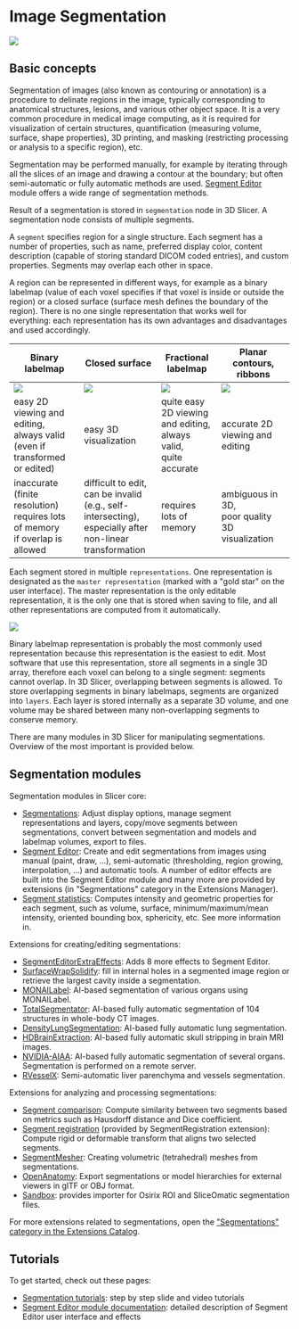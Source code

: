 # Image Segmentation

![](https://github.com/Slicer/Slicer/releases/download/docs-resources/image_segmentation_views.png)

## Basic concepts

Segmentation of images (also known as contouring or annotation) is a procedure to delinate regions in the image, typically corresponding to anatomical structures, lesions, and various other object space.
It is a very common procedure in medical image computing, as it is required for visualization of certain structures, quantification (measuring volume, surface, shape properties), 3D printing, and masking (restricting processing or analysis to a specific region), etc.

Segmentation may be performed manually, for example by iterating through all the slices of an image and drawing a contour at the boundary; but often semi-automatic or fully automatic methods are used. [Segment Editor](modules/segmenteditor.md) module offers a wide range of segmentation methods.

Result of a segmentation is stored in `segmentation` node in 3D Slicer. A segmentation node consists of multiple segments.

A `segment` specifies region for a single structure. Each segment has a number of properties, such as name, preferred display color, content description (capable of storing standard DICOM coded entries), and custom properties. Segments may overlap each other in space.

A region can be represented in different ways, for example as a binary labelmap (value of each voxel specifies if that voxel is inside or outside the region) or a closed surface (surface mesh defines the boundary of the region). There is no one single representation that works well for everything: each representation has its own advantages and disadvantages and used accordingly.

| Binary labelmap                                                               | Closed surface                                                                                          | Fractional labelmap                                             | Planar contours, ribbons                       |
|-------------------------------------------------------------------------------|---------------------------------------------------------------------------------------------------------|-----------------------------------------------------------------|------------------------------------------------|
| ![](https://github.com/Slicer/Slicer/releases/download/docs-resources/image_segmentation_binary_labelmap.png)                                         | ![](https://github.com/Slicer/Slicer/releases/download/docs-resources/image_segmentation_closed_surface.png)                                                                    | ![](https://github.com/Slicer/Slicer/releases/download/docs-resources/image_segmentation_fractional_labelmap.png)                       | ![](https://github.com/Slicer/Slicer/releases/download/docs-resources/image_segmentation_planar_contour_ribbon.png)    |
| easy 2D viewing and editing, <br>always valid (even if<br>transformed or edited)     | easy 3D visualization                                                                                   | quite easy 2D viewing<br>and editing,<br>always valid,<br>quite accurate | accurate 2D viewing and editing                |
| inaccurate (finite resolution)<br>requires lots of memory<br>if overlap is allowed | difficult to edit,<br>can be invalid<br>(e.g., self-intersecting),<br>especially after non-linear<br>transformation | requires lots of memory                                         | ambiguous in 3D,<br>poor quality<br>3D visualization |

Each segment stored in multiple `representations`. One representation is designated as the `master representation` (marked with a "gold star" on the user interface). The master representation is the only editable representation, it is the only one that is stored when saving to file, and all other representations are computed from it automatically.

![](https://github.com/Slicer/Slicer/releases/download/docs-resources/image_segmentation_representations.png)

Binary labelmap representation is probably the most commonly used representation because this representation is the easiest to edit. Most software that use this representation, store all segments in a single 3D array, therefore each voxel can belong to a single segment: segments cannot overlap. In 3D Slicer, overlapping between segments is allowed. To store overlapping segments in binary labelmaps, segments are organized into `layers`. Each layer is stored internally as a separate 3D volume, and one volume may be shared between many non-overlapping segments to conserve memory.

There are many modules in 3D Slicer for manipulating segmentations. Overview of the most important is provided below.

## Segmentation modules

Segmentation modules in Slicer core:
- [Segmentations](modules/segmentations.md): Adjust display options, manage segment representations and layers, copy/move segments between segmentations, convert between segmentation and models and labelmap volumes, export to files.
- [Segment Editor](modules/segmenteditor.md): Create and edit segmentations from images using manual (paint, draw, ...), semi-automatic (thresholding, region growing, interpolation, ...) and automatic tools. A number of editor effects are built into the Segment Editor module and many more are provided by extensions (in "Segmentations" category in the Extensions Manager).
- [Segment statistics](modules/segmentstatistics.md): Computes intensity and geometric properties for each segment, such as volume, surface, minimum/maximum/mean intensity, oriented bounding box, sphericity, etc. See more information in.

Extensions for creating/editing segmentations:
- [SegmentEditorExtraEffects](https://github.com/lassoan/SlicerSegmentEditorExtraEffects): Adds 8 more effects to Segment Editor.
- [SurfaceWrapSolidify](https://github.com/sebastianandress/Slicer-SurfaceWrapSolidify): fill in internal holes in a segmented image region or retrieve the largest cavity inside a segmentation.
- [MONAILabel](https://github.com/Project-MONAI/MONAILabel/tree/main/plugins/slicer/MONAILabel): AI-based segmentation of various organs using MONAILabel.
- [TotalSegmentator](https://github.com/lassoan/SlicerTotalSegmentator): AI-based fully automatic segmentation of 104 structures in whole-body CT images.
- [DensityLungSegmentation](https://github.com/pzaffino/SlicerDensityLungSegmentation): AI-based fully automatic lung segmentation.
- [HDBrainExtraction](https://github.com/lassoan/SlicerHDBrainExtraction): AI-based fully automatic skull stripping in brain MRI images.
- [NVIDIA-AIAA](https://github.com/NVIDIA/ai-assisted-annotation-client/tree/master/slicer-plugin): AI-based fully automatic segmentation of several organs. Segmentation is performed on a remote server.
- [RVesselX](https://github.com/R-Vessel-X/SlicerRVXLiverSegmentation): Semi-automatic liver parenchyma and vessels segmentation.

Extensions for analyzing and processing segmentations:
- [Segment comparison](https://www.slicer.org/wiki/Documentation/Nightly/Modules/SegmentComparison): Compute similarity between two segments based on metrics such as Hausdorff distance and Dice coefficient.
- [Segment registration](https://github.com/SlicerRt/SegmentRegistration) (provided by SegmentRegistration extension): 
Compute rigid or deformable transform that aligns two selected segments.
- [SegmentMesher](https://github.com/lassoan/SlicerSegmentMesher): Creating volumetric (tetrahedral) meshes from segmentations.
- [OpenAnatomy](https://github.com/PerkLab/SlicerOpenAnatomy): Export segmentations or model hierarchies for external viewers in glTF or OBJ format.
- [Sandbox](https://github.com/PerkLab/SlicerSandbox): provides importer for Osirix ROI and SliceOmatic segmentation files.

For more extensions related to segmentations, open the ["Segmentations" category in the Extensions Catalog](https://extensions.slicer.org/catalog/Segmentation/30893/win).

## Tutorials

To get started, check out these pages:
- [Segmentation tutorials](https://www.slicer.org/wiki/Documentation/Nightly/Training#Segmentation): step by step slide and video tutorials
- [Segment Editor module documentation](modules/segmenteditor.md): detailed description of Segment Editor user interface and effects
